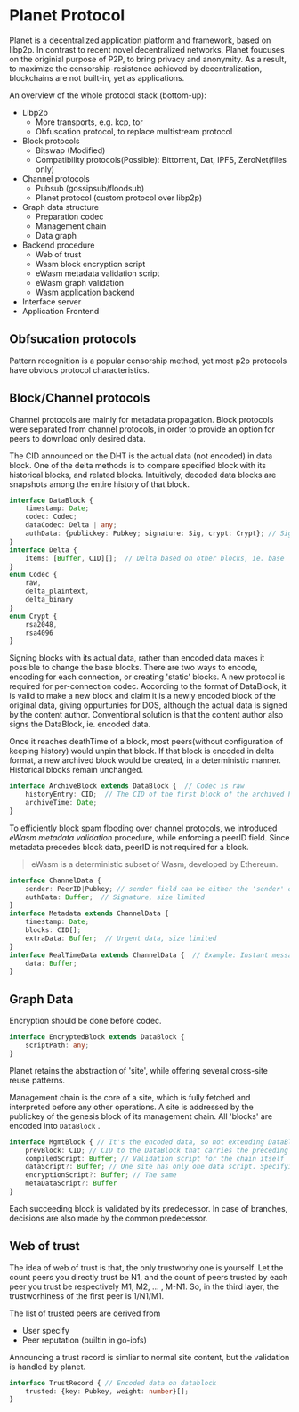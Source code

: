 # Planet Protocol

Planet is a decentralized application platform and framework, based on libp2p. In contrast to recent novel decentralized networks, Planet foucuses on the originial purpose of P2P, to bring privacy and anonymity. As a result, to maximize the censorship-resistence achieved by decentralization, blockchains are not built-in, yet as applications.

An overview of the whole protocol stack (bottom-up):

* Libp2p
  + More transports, e.g. kcp, tor
  + Obfuscation protocol, to replace multistream protocol
* Block protocols
  + Bitswap (Modified)
  + Compatibility protocols(Possible): Bittorrent, Dat, IPFS, ZeroNet(files only)
* Channel protocols
  + Pubsub (gossipsub/floodsub)
  + Planet protocol (custom protocol over libp2p)
* Graph data structure
  + Preparation codec
  + Management chain
  + Data graph
* Backend procedure
  + Web of trust
  + Wasm block encryption script
  + eWasm metadata validation script
  + eWasm graph validation
  + Wasm application backend
* Interface server
* Application Frontend

## Obfsucation protocols

Pattern recognition is a popular censorship method, yet most p2p protocols have obvious protocol characteristics.

## Block/Channel protocols

Channel protocols are mainly for metadata propagation. Block protocols were separated from channel protocols, in order to provide an option for peers to download only desired data.

The CID announced on the DHT is the actual data (not encoded) in data block. One of the delta methods is to compare specified block with its historical blocks, and related blocks. Intuitively, decoded data blocks are snapshots among the entire history of that block.

``` typescript
interface DataBlock { 
	timestamp: Date;
	codec: Codec;
	dataCodec: Delta | any;
	authData: {publickey: Pubkey; signature: Sig, crypt: Crypt}; // Signature of decoded data
}
interface Delta {
	items: [Buffer, CID][];  // Delta based on other blocks, ie. base
}
enum Codec {
	raw,
	delta_plaintext,
	delta_binary
}
enum Crypt {
	rsa2048,
	rsa4096
}
```

Signing blocks with its actual data, rather than encoded data makes it possible to change the base blocks. There are two ways to encode, encoding for each connection, or creating 'static' blocks. A new protocol is required for per-connection codec. According to the format of DataBlock, it is valid to make a new block and claim it is a newly encoded block of the original data, giving oppurtunies for DOS, although the actual data is signed by the content author. Conventional solution is that the content author also signs the DataBlock, ie. encoded data. 

Once it reaches deathTime of a block, most peers(without configuration of keeping history) would unpin that block. If that block is encoded in delta format, a new archived block would be created, in a deterministic manner. Historical blocks remain unchanged. 

``` typescript
interface ArchiveBlock extends DataBlock {	// Codec is raw
	historyEntry: CID;  // The CID of the first block of the archived history before current block
	archiveTime: Date;
}
```

To efficiently block spam flooding over channel protocols, we introduced *eWasm metadata validation* procedure, while enforcing a peerID field. Since metadata precedes block data, peerID is not required for a block.

> eWasm is a deterministic subset of Wasm, developed by Ethereum.

``` typescript
interface ChannelData {
	sender: PeerID|Pubkey; // sender field can be either the ‘sender' or others. For example, a peer requests the data of a site with pubkey 
	authData: Buffer;  // Signature, size limited
}
interface Metadata extends ChannelData {
	timestamp: Date;
	blocks: CID[];
	extraData: Buffer;  // Urgent data, size limited
}
interface RealTimeData extends ChannelData {  // Example: Instant messaging
	data: Buffer;
}
```

## Graph Data

Encryption should be done before codec.

``` typescript
interface EncryptedBlock extends DataBlock {
	scriptPath: any; 
}
```

Planet retains the abstraction of 'site', while offering several cross-site reuse patterns.

Management chain is the core of a site, which is fully fetched and interpreted before any other operations. A site is addressed by the publickey of the genesis block of its management chain. All 'blocks' are encoded into `DataBlock` .

``` typescript
interface MgmtBlock { // It's the encoded data, so not extending DataBlock
	prevBlock: CID; // CID to the DataBlock that carries the preceding block
	compiledScript: Buffer; // Validation script for the chain itself
	dataScript?: Buffer; // One site has only one data script. Specifying field datascript to update the datascript for the site.
	encryptionScript?: Buffer; // The same
	metaDataScript?: Buffer
}
```

Each succeeding block is validated by its predecessor. In case of branches, decisions are also made by the common predecessor.

## Web of trust

The idea of web of trust is that, the only trustworhy one is yourself. Let the count peers you directly trust be N1, and the count of peers trusted by each peer you trust be respectively M1, M2, ... , M-N1. So, in the third layer, the trustworhiness of the first peer is 1/N1/M1.

The list of trusted peers are derived from

* User specify
* Peer reputation (builtin in  go-ipfs)

Announcing a trust record is simliar to normal site content, but the validation is handled by planet.

``` typescript
interface TrustRecord { // Encoded data on datablock
	trusted: {key: Pubkey, weight: number}[];
}
```
